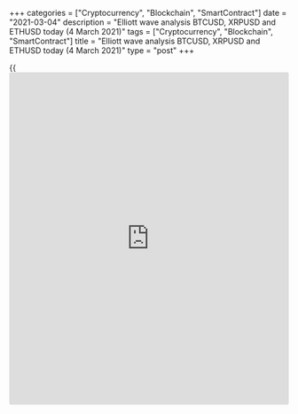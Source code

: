 +++
categories = ["Cryptocurrency", "Blockchain", "SmartContract"]
date = "2021-03-04"
description = "Elliott wave analysis BTCUSD, XRPUSD and ETHUSD today (4 March 2021)"
tags = ["Cryptocurrency", "Blockchain", "SmartContract"]
title = "Elliott wave analysis BTCUSD, XRPUSD and ETHUSD today (4 March 2021)"
type = "post"
+++

{{<iframe id="large-banner" src="https://www.bounty.group/#slide=19.0" width="100%" height="600" scrolling="no" style="border: 0px solid rgb(216, 221, 230); border-radius: 3px;">}}

2021-03-04

2021-03-04

Short-term forecast for BTCUSD, XRPUSD and ETHUSD 04.03.2021Roman Onegin

I welcome my readers!

I have prepared a short-term cryptocurrency forecast based on Elliott
wave analysis of Bitcoin, Ripple, and Ethereum. I offer entry signals to
trade each cryptocurrency.

There are forming bullish double zigzags at the most recent chart
sections of the three cryptocurrency pairs covered in the article. Let
us examine the market situation for each pair in more detail.

The article covers the following subjects:

## Elliott wave Bitcoin analysis

At the time of writing, the BTCUSD market is forming the upward linking
wave [X], which is an element of the descending double zigzag
[W]-[X]-[Y]. The [X] wave is also unfolding as a double combination
(w)-(x)-(y). The sub-waves (w) and (x) have completed, and there is
forming the final impulse wave c, which should conclude wave (y). The
price could reach level 54740.00, where wave [X] will be 76.4% of wave
[W], which is also a double zigzag.

### Trading plan for [BTCUSD][1] today:

Buy 49595.00, TP 54740.00

* * *

## Elliott wave Ripple analysis

After the upward corrective wave [B] finished as a triple zigzag, the
market has started declining in the final impulse wave. There have
completed the sub-waves (1)-(2)-(3). There is now forming a long
corrective wave (4), which seems to be unfolding as a double three
w-x-y. There have completed the two first parts of this formation, and
the final sub-wave y is still developing. Wave y could end as a double
zigzag [w]-[x]-[y], like the x wave. The market should be rising in the
impulse (c) of [y] towards the previous high at 0.498, made by wave w.

### Trading plan for [XRPUSD][2] today:

Buy 0.439, TP 0.498

* * *

## Elliott wave Ethereum analysis

The ETHUSD is forming a double zigzag, namely its middle part, the
linking wave X. Wave X should be unfolding as a double zigzag
[w]-[x]-[y]. The first two sub-waves [w] and [x] have completed, and
there is developing the final impulse wave (c) of the zigzag-shaped wave
[y]. Most likely, the Ethereum price will move in the (c) impulse to the
level of 1745.00, where wave X will reach 61.8% Fibonacci level of wave
W.

### Trading plan for [ETHUSD][3] **** today:

Buy 1552.23, TP 1745.00

* * *

P.S. Did you like my article? Share it in social networks: it will be
the best “thank you" :)

Ask me questions and comment below. I’ll be glad to answer your
questions and give necessary explanations.

 **Useful links:**

  * I recommend trying to trade with a reliable broker [here][4]. The system allows you to trade by yourself or copy successful traders from all across the globe.
  * Use my promo-code BLOG for getting deposit bonus 50% on LiteForex platform. Just enter this code in the appropriate field while [depositing][5] your trading account.
  * Telegram chat for traders: <t.me/liteforexengchat>. We are sharing the signals and trading experience
  * Telegram channel with high-quality analytics, Forex reviews, training articles, and other useful things for traders <t.me/liteforex>



## Price chart of BTCUSD in real time mode

The content of this article reflects the author’s opinion and does not
necessarily reflect the official position of LiteForex. The material
published on this page is provided for informational purposes only and
should not be considered as the provision of investment advice for the
purposes of Directive 2004/39/EC.

Rate this article:

{{value}}

( {{count}} {{title}} )

   1. my.liteforex.com/trading/chart?symbol=BTCUSD
   2. my.liteforex.com/trading/chart?symbol=XRPUSD
   3. my.liteforex.com/trading/chart?symbol=ETHUSD
   4. my.liteforex.com/?category=analysts-opinions&slug=short-term-forecast-for-[BTC](https://www.playgroundfx.com/blog/who-is-the-creator-of-bitcoin/)usd-xrpusd-and-ethusd-04032021&openPopup=%2Fregistration%2Fpopup&utm_source=blog&utm_medium=article&utm_campaign=bonus
   5. my.liteforex.com/deposit/?category=analysts-opinions&slug=short-term-forecast-for-[BTC](https://www.playgroundfx.com/blog/who-is-the-creator-of-bitcoin/)usd-xrpusd-and-ethusd-04032021&promo_code=BLOG&utm_source=blog&utm_medium=article&utm_campaign=bonus